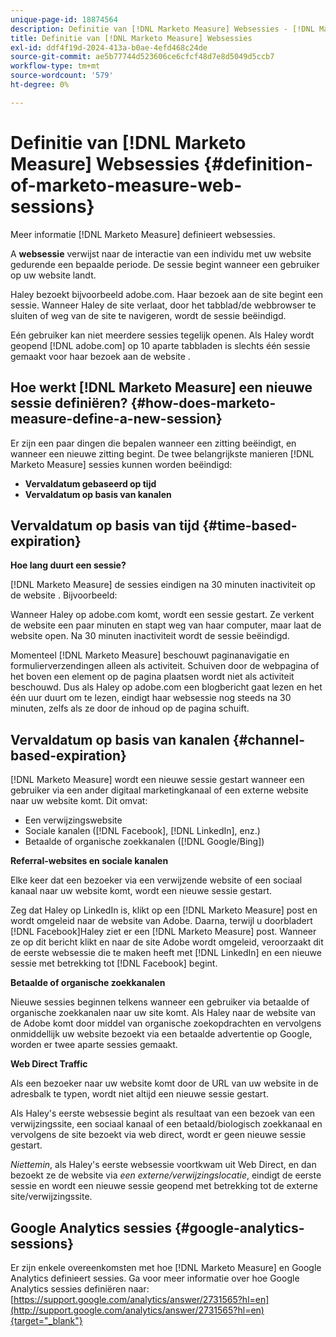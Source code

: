 ```yaml
---
unique-page-id: 18874564
description: Definitie van [!DNL Marketo Measure] Websessies - [!DNL Marketo Measure] - Productdocumentatie
title: Definitie van [!DNL Marketo Measure] Websessies
exl-id: ddf4f19d-2024-413a-b0ae-4efd468c24de
source-git-commit: ae5b77744d523606ce6cfcf48d7e8d5049d5ccb7
workflow-type: tm+mt
source-wordcount: '579'
ht-degree: 0%

---
```


# Definitie van [!DNL Marketo Measure] Websessies {#definition-of-marketo-measure-web-sessions}

Meer informatie [!DNL Marketo Measure] definieert websessies.

A **websessie** verwijst naar de interactie van een individu met uw website gedurende een bepaalde periode. De sessie begint wanneer een gebruiker op uw website landt.

Haley bezoekt bijvoorbeeld adobe.com. Haar bezoek aan de site begint een sessie. Wanneer Haley de site verlaat, door het tabblad/de webbrowser te sluiten of weg van de site te navigeren, wordt de sessie beëindigd.

Eén gebruiker kan niet meerdere sessies tegelijk openen. Als Haley wordt geopend [!DNL adobe.com] op 10 aparte tabbladen is slechts één sessie gemaakt voor haar bezoek aan de website .

## Hoe werkt [!DNL Marketo Measure] een nieuwe sessie definiëren? {#how-does-marketo-measure-define-a-new-session}

Er zijn een paar dingen die bepalen wanneer een zitting beëindigt, en wanneer een nieuwe zitting begint. De twee belangrijkste manieren [!DNL Marketo Measure] sessies kunnen worden beëindigd:

* **Vervaldatum gebaseerd op tijd**
* **Vervaldatum op basis van kanalen**

## Vervaldatum op basis van tijd {#time-based-expiration}

**Hoe lang duurt een sessie?**

[!DNL Marketo Measure] de sessies eindigen na 30 minuten inactiviteit op de website . Bijvoorbeeld:

Wanneer Haley op adobe.com komt, wordt een sessie gestart. Ze verkent de website een paar minuten en stapt weg van haar computer, maar laat de website open. Na 30 minuten inactiviteit wordt de sessie beëindigd.

Momenteel [!DNL Marketo Measure] beschouwt paginanavigatie en formulierverzendingen alleen als activiteit. Schuiven door de webpagina of het boven een element op de pagina plaatsen wordt niet als activiteit beschouwd. Dus als Haley op adobe.com een blogbericht gaat lezen en het één uur duurt om te lezen, eindigt haar websessie nog steeds na 30 minuten, zelfs als ze door de inhoud op de pagina schuift.

## Vervaldatum op basis van kanalen {#channel-based-expiration}

[!DNL Marketo Measure] wordt een nieuwe sessie gestart wanneer een gebruiker via een ander digitaal marketingkanaal of een externe website naar uw website komt. Dit omvat:

* Een verwijzingswebsite
* Sociale kanalen ([!DNL Facebook], [!DNL LinkedIn], enz.)
* Betaalde of organische zoekkanalen ([!DNL Google/Bing])

**Referral-websites en sociale kanalen**

Elke keer dat een bezoeker via een verwijzende website of een sociaal kanaal naar uw website komt, wordt een nieuwe sessie gestart.

Zeg dat Haley op LinkedIn is, klikt op een [!DNL Marketo Measure] post en wordt omgeleid naar de website van Adobe. Daarna, terwijl u doorbladert [!DNL Facebook]Haley ziet er een [!DNL Marketo Measure] post. Wanneer ze op dit bericht klikt en naar de site Adobe wordt omgeleid, veroorzaakt dit de eerste websessie die te maken heeft met [!DNL LinkedIn] en een nieuwe sessie met betrekking tot [!DNL Facebook] begint.

**Betaalde of organische zoekkanalen**

Nieuwe sessies beginnen telkens wanneer een gebruiker via betaalde of organische zoekkanalen naar uw site komt. Als Haley naar de website van de Adobe komt door middel van organische zoekopdrachten en vervolgens onmiddellijk uw website bezoekt via een betaalde advertentie op Google, worden er twee aparte sessies gemaakt.

**Web Direct Traffic**

Als een bezoeker naar uw website komt door de URL van uw website in de adresbalk te typen, wordt niet altijd een nieuwe sessie gestart.

Als Haley&#39;s eerste websessie begint als resultaat van een bezoek van een verwijzingssite, een sociaal kanaal of een betaald/biologisch zoekkanaal en vervolgens de site bezoekt via web direct, wordt er geen nieuwe sessie gestart.

_Niettemin_, als Haley&#39;s eerste websessie voortkwam uit Web Direct, en dan bezoekt ze de website via _een externe/verwijzingslocatie_, eindigt de eerste sessie en wordt een nieuwe sessie geopend met betrekking tot de externe site/verwijzingssite.

## Google Analytics sessies {#google-analytics-sessions}

Er zijn enkele overeenkomsten met hoe [!DNL Marketo Measure] en Google Analytics definieert sessies. Ga voor meer informatie over hoe Google Analytics sessies definiëren naar: [https://support.google.com/analytics/answer/2731565?hl=en](http://support.google.com/analytics/answer/2731565?hl=en){target="_blank"}
